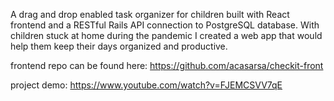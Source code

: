 A drag and drop enabled task organizer for children built with React frontend and a RESTful Rails API connection to PostgreSQL database. With children stuck at home during the pandemic I created a web app that would help them keep their days organized and productive.

frontend repo can be found here: https://github.com/acasarsa/checkit-front

project demo: https://www.youtube.com/watch?v=FJEMCSVV7qE
